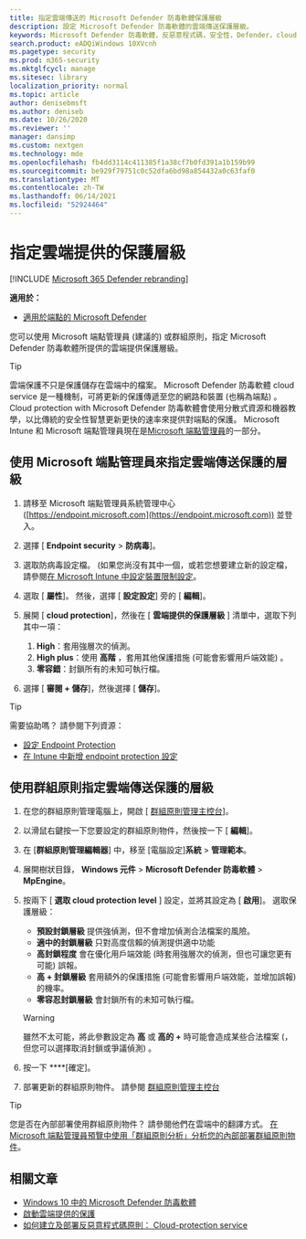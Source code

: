 ```yaml
---
title: 指定雲端傳送的 Microsoft Defender 防毒軟體保護層級
description: 設定 Microsoft Defender 防毒軟體的雲端傳送保護層級。
keywords: Microsoft Defender 防毒軟體，反惡意程式碼，安全性，Defender，cloud，入侵，保護層級
search.product: eADQiWindows 10XVcnh
ms.pagetype: security
ms.prod: m365-security
ms.mktglfcycl: manage
ms.sitesec: library
localization_priority: normal
ms.topic: article
author: denisebmsft
ms.author: deniseb
ms.date: 10/26/2020
ms.reviewer: ''
manager: dansimp
ms.custom: nextgen
ms.technology: mde
ms.openlocfilehash: fb4dd3114c411385f1a38cf7b0fd391a1b159b99
ms.sourcegitcommit: be929f79751c0c52dfa6bd98a854432a0c63faf0
ms.translationtype: MT
ms.contentlocale: zh-TW
ms.lasthandoff: 06/14/2021
ms.locfileid: "52924464"
---
```

# <a name="specify-the-cloud-delivered-protection-level"></a>指定雲端提供的保護層級

[!INCLUDE [Microsoft 365 Defender rebranding](../../includes/microsoft-defender.md)]


**適用於：**

- [適用於端點的 Microsoft Defender](/microsoft-365/security/defender-endpoint/)

您可以使用 Microsoft 端點管理員 (建議的) 或群組原則，指定 Microsoft Defender 防毒軟體所提供的雲端提供保護層級。

> [!TIP]
> 雲端保護不只是保護儲存在雲端中的檔案。 Microsoft Defender 防毒軟體 cloud service 是一種機制，可將更新的保護傳遞至您的網路和裝置 (也稱為端點) 。 Cloud protection with Microsoft Defender 防毒軟體會使用分散式資源和機器教學，以比傳統的安全性智慧更新更快的速率來提供對端點的保護。 Microsoft Intune 和 Microsoft 端點管理員現在是[Microsoft 端點管理員](/mem/endpoint-manager-overview)的一部分。 


## <a name="use-microsoft-endpoint-manager-to-specify-the-level-of-cloud-delivered-protection"></a>使用 Microsoft 端點管理員來指定雲端傳送保護的層級

1. 請移至 Microsoft 端點管理員系統管理中心 ([https://endpoint.microsoft.com](https://endpoint.microsoft.com)) 並登入。

2. 選擇 [ **Endpoint security**  >  **防病毒**]。

3. 選取防病毒設定檔。  (如果您尚沒有其中一個，或若您想要建立新的設定檔，請參閱[在 Microsoft Intune 中設定裝置限制設定](/intune/device-restrictions-configure)。

4. 選取 [ **屬性**]。 然後，選擇 [ **設定設定**] 旁的 [ **編輯**]。

5. 展開 [ **cloud protection**]，然後在 [ **雲端提供的保護層級** ] 清單中，選取下列其中一項：

    1. **High**：套用強層次的偵測。
    2. **High plus**：使用 **高階** ，套用其他保護措施 (可能會影響用戶端效能) 。
    3. **零容錯**：封鎖所有的未知可執行檔。

6. 選擇 [ **審閱 + 儲存**]，然後選擇 [ **儲存**]。 

> [!TIP]
> 需要協助嗎？ 請參閱下列資源：
> - [設定 Endpoint Protection](/mem/configmgr/protect/deploy-use/endpoint-protection-configure)
> - [在 Intune 中新增 endpoint protection 設定](/mem/intune/protect/endpoint-protection-configure)
  

## <a name="use-group-policy-to-specify-the-level-of-cloud-delivered-protection"></a>使用群組原則指定雲端傳送保護的層級

1.  在您的群組原則管理電腦上，開啟 [ [群組原則管理主控台](/previous-versions/windows/it-pro/windows-server-2008-R2-and-2008/cc731212(v=ws.11))]。

2. 以滑鼠右鍵按一下您要設定的群組原則物件，然後按一下 [ **編輯**]。

3.  在 [**群組原則管理編輯器**] 中，移至 [電腦設定]**系統**  >  **管理範本**。

4.  展開樹狀目錄， **Windows 元件**  >  **Microsoft Defender 防毒軟體**  >  **MpEngine**。

5.  按兩下 [ **選取 cloud protection level** ] 設定，並將其設定為 [ **啟用**]。 選取保護層級：
    - **預設封鎖層級** 提供強偵測，但不會增加偵測合法檔案的風險。
    - **適中的封鎖層級** 只對高度信賴的偵測提供適中功能
    - **高封鎖程度** 會在優化用戶端效能 (時套用強層次的偵測，但也可讓您更有可能) 誤報。
    - **高 + 封鎖層級** 套用額外的保護措施 (可能會影響用戶端效能，並增加誤報) 的機率。
    - **零容忍封鎖層級** 會封鎖所有的未知可執行檔。
    
    > [!WARNING]
    > 雖然不太可能，將此參數設定為 **高** 或 **高的 +** 時可能會造成某些合法檔案 (，但您可以選擇取消封鎖或爭議偵測) 。

6. 按一下 ****[確定]。

7. 部署更新的群組原則物件。 請參閱 [群組原則管理主控台](/windows/win32/srvnodes/group-policy)

> [!TIP]
> 您是否在內部部署使用群組原則物件？ 請參閱他們在雲端中的翻譯方式。 [在 Microsoft 端點管理員預覽中使用「群組原則分析」分析您的內部部署群組原則物件](/mem/intune/configuration/group-policy-analytics)。 
  
## <a name="related-articles"></a>相關文章

- [Windows 10 中的 Microsoft Defender 防毒軟體](microsoft-defender-antivirus-in-windows-10.md)
- [啟動雲端提供的保護](enable-cloud-protection-microsoft-defender-antivirus.md)
- [如何建立及部署反惡意程式碼原則： Cloud-protection service](/configmgr/protect/deploy-use/endpoint-antimalware-policies#cloud-protection-service)
